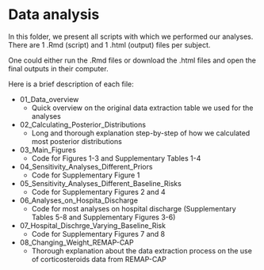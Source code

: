 # Data analysis

In this folder, we present all scripts with which we performed our analyses.
 There are 1 .Rmd (script) and 1 .html (output) files per subject. 

 One could either run the .Rmd files or download the .html files and open the final outputs in their computer.

 Here is a brief description of each file:

- 01_Data_overview
    - Quick overview on the original data extraction table we used for the analyses
- 02_Calculating_Posterior_Distributions
    - Long and thorough explanation step-by-step of how we calculated most posterior distributions
- 03_Main_Figures
    - Code for Figures 1-3 and Supplementary Tables 1-4
- 04_Sensitivity_Analyses_Different_Priors
    - Code for Supplementary Figure 1 
- 05_Sensitivity_Analyses_Different_Baseline_Risks
    - Code for Supplementary Figures 2 and 4
- 06_Analyses_on_Hospita_Discharge
    - Code for most analyses on hospital discharge (Supplementary Tables 5-8 and Supplementary Figures 3-6)
- 07_Hospital_Dischrge_Varying_Baseline_Risk
    - Code for Supplementary Figures 7 and 8
- 08_Changing_Weight_REMAP-CAP
    - Thorough explanation about the data extraction process on the use of corticosteroids data from REMAP-CAP